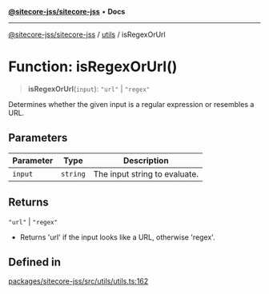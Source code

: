 [**@sitecore-jss/sitecore-jss**](../../README.md) • **Docs**

***

[@sitecore-jss/sitecore-jss](../../README.md) / [utils](../README.md) / isRegexOrUrl

# Function: isRegexOrUrl()

> **isRegexOrUrl**(`input`): `"url"` \| `"regex"`

Determines whether the given input is a regular expression or resembles a URL.

## Parameters

| Parameter | Type | Description |
| ------ | ------ | ------ |
| `input` | `string` | The input string to evaluate. |

## Returns

`"url"` \| `"regex"`

- Returns 'url' if the input looks like a URL, otherwise 'regex'.

## Defined in

[packages/sitecore-jss/src/utils/utils.ts:162](https://github.com/Sitecore/jss/blob/dee092415f12bcdad68eb71976eb7c8871273c91/packages/sitecore-jss/src/utils/utils.ts#L162)
